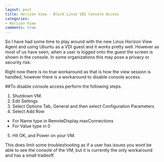```yaml
---
layout: post
title: Horizon View - Block Linux VDI Console Access
categories:
- Horizon View
comments: true
---
```

So I have had some time to play around with the new Linux Horizon View Agent and using Ubuntu as a VDI guest and it works pretty well. However as most of us have seen, when a user is logged onto the guest the screen is shown in the console. In some organizations this may pose a privacy or security risk.

Right now there is no true workaround as that is how the view session is handled, however there is a workaround to disable console access.

##To disable console access perform the following steps.

1. Shutdown VM.
2. Edit Settings
3. Select Options Tab, General and then select Configuration Parameters
4. Select Add Row
- For Name type in RemoteDisplay.maxConnections
- For Value type in 0
5. Hit OK, and Power on your VM.

This does limit some troubleshooting as if a user has issues you wont be able to see the console of the VM, but it is currently the only workaround and has a small tradeoff.
